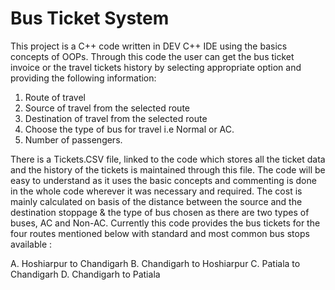 # Bus Ticket System

This project is a C++ code written in DEV C++ IDE using the basics concepts of OOPs. Through this code the user can get the bus ticket invoice or the travel tickets history by selecting appropriate option and providing the following information: 

1. Route of travel
2. Source of travel from the selected route
3. Destination of travel from the selected route
4. Choose the type of bus for travel i.e Normal or AC.
5. Number of passengers.

There is a Tickets.CSV file, linked to the code which stores all the ticket data and the history of the tickets is maintained through this file. The code will be easy to understand as it uses the basic concepts and commenting is done in the whole code wherever it was necessary and required. 
The cost is mainly calculated on basis of the distance between the source and the destination stoppage & the type of bus chosen as there are two types of buses, AC and Non-AC. Currently this code provides the bus tickets for the four routes mentioned below with standard and most common bus stops available :

A. Hoshiarpur to Chandigarh
B. Chandigarh to Hoshiarpur
C. Patiala to Chandigarh
D. Chandigarh to Patiala

